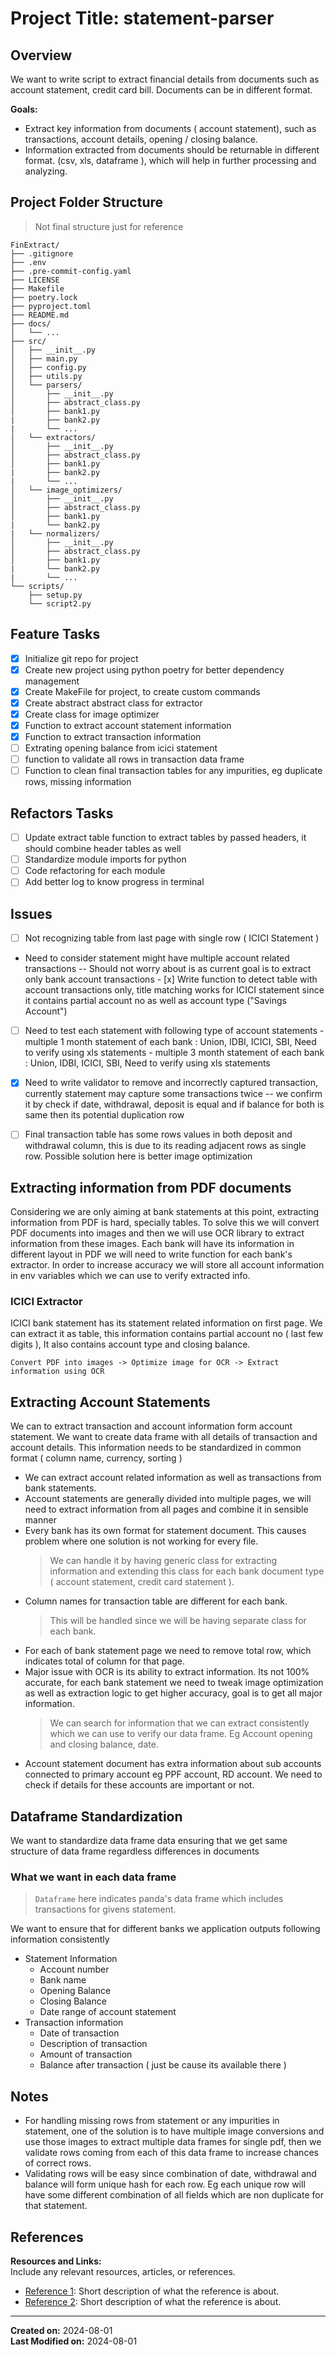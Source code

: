 # Project Title: statement-parser

## Overview

We want to write script to extract financial details from documents such as account statement, credit card bill. Documents can be in different format.

**Goals:**

- Extract key information from  documents ( account statement), such as transactions, account details, opening / closing balance.
- Information extracted from documents should be returnable in different format. (csv, xls, dataframe ), which will help in further processing and analyzing.

## Project Folder Structure

> Not final structure just for reference

```plaintext
FinExtract/
├── .gitignore
├── .env
├── .pre-commit-config.yaml
├── LICENSE
├── Makefile
├── poetry.lock
├── pyproject.toml
├── README.md
├── docs/
│   └── ...
├── src/
│   ├── __init__.py
│   ├── main.py
│   ├── config.py
│   ├── utils.py
│   └── parsers/
│   	├── __init__.py
│       ├── abstract_class.py
│       ├── bank1.py
|		├── bank2.py
|		└── ...
│   └── extractors/
│   	├── __init__.py
│       ├── abstract_class.py
│       ├── bank1.py
|		├── bank2.py
|		└── ...
│   └── image_optimizers/
│       ├── __init__.py
│       ├── abstract_class.py
│       ├── bank1.py
|		└── bank2.py
|	└── normalizers/
│       ├── __init__.py
│       ├── abstract_class.py
│       ├── bank1.py
|		└── bank2.py
|		└── ...
└── scripts/
    ├── setup.py
    └── script2.py
```

## Feature Tasks

- [x] Initialize git repo for project
- [x] Create new project using python poetry for better dependency management
- [x] Create MakeFile for project, to create custom commands
- [x] Create abstract abstract class for extractor
- [x] Create class for image optimizer
- [x] Function to extract account statement information
- [x] Function to extract transaction information
- [ ] Extrating opening balance from icici statement 
- [ ] function to validate all rows in transaction data frame
- [ ] Function to clean final transaction tables for any impurities, eg duplicate rows, missing information

## Refactors Tasks

- [ ] Update extract table function to extract tables by passed headers, it should combine header tables as well
- [ ] Standardize module imports for python
- [ ] Code refactoring for each module
- [ ] Add better log to know progress in terminal

## Issues

- [ ] Not recognizing table from last page with single row ( ICICI Statement )
- Need to consider statement might have multiple account related transactions
        -- Should not worry about is as current goal is to extract only bank account transactions
        - [x] Write function to detect table with account transactions only, title matching works for ICICI statement since it contains partial account no as well as account type ("Savings Account")

- [ ] Need to test each statement with following type of account statements
        - multiple 1 month statement of each bank : Union, IDBI, ICICI, SBI, Need to verify using xls statements
        - multiple 3 month statement of each bank : Union, IDBI, ICICI, SBI, Need to verify using xls statements

- [x] Need to write validator to remove and incorrectly captured transaction, currently statement may capture some transactions twice
    -- we confirm it by check if date, withdrawal, deposit is equal and if balance for both is same then its potential duplication row

- [ ] Final transaction table has some rows values in both deposit and withdrawal column, this is due to its reading adjacent rows as single row. Possible solution here is better image optimization

## Extracting information from PDF documents

Considering we are only aiming at bank statements at this point, extracting information from PDF is hard, specially tables. To solve this we will convert PDF documents into images and then we will use OCR library to extract information from these images. Each bank will have its information in different layout in PDF we will  need to write function for each bank's extractor. In order to increase accuracy we will store all account information in env variables which we can use to verify extracted info.

### ICICI Extractor

ICICI bank statement has its statement related information on first page. We can extract it as table, this information contains partial account no ( last few digits ), It also contains account type and closing balance.

`Convert PDF into images -> Optimize image for OCR -> Extract information using OCR`

## Extracting Account Statements

We can to extract transaction and account information form account statement. We want to create data frame with all details of transaction and account details. This information needs to be standardized in common format ( column name, currency, sorting )

- We can extract account related information as well as transactions from bank statements.
- Account statements are generally divided into multiple pages, we will need to extract information from all pages and combine it in sensible manner
- Every bank has its own format for statement document. This causes problem where one solution is not working for every file.
	> We can handle it by having generic class for extracting information and extending this class for each bank document type ( account statement, credit card statement ).
- Column names for transaction table are different for each bank.
	> This will be handled since we will be having separate class for each bank.
- For each of bank statement page we need to remove total row, which indicates total of column for that page.
- Major issue with OCR is its ability to extract information. Its not 100% accurate, for each bank statement we need to tweak image optimization as well as extraction logic to get higher accuracy, goal is to get all major information.
	> We can search for information that we can extract consistently which we can use to verify our data frame. Eg Account opening and closing balance, date.
- Account statement document has extra information about sub accounts connected to primary account eg PPF account, RD account. We need to check if details for these accounts are important or not.

## Dataframe Standardization

We want to standardize data frame data ensuring that we get same structure of data frame regardless differences in documents

### What we want in each data frame 

> `Dataframe` here indicates panda's data frame which includes transactions for givens statement.

We want to ensure that for different banks we application outputs following information consistently

- Statement Information
	- Account number
	- Bank name
	- Opening Balance
	- Closing Balance
	- Date range of account statement
- Transaction information
	- Date of transaction
	- Description of transaction
	- Amount of transaction
	- Balance after transaction ( just be cause its available there )

## Notes

- For handling missing rows from statement or any impurities in statement, one of the solution is to have multiple image conversions and use those images to extract multiple data frames for single pdf, then we validate rows coming from each of this data frame to increase chances of correct rows.
- Validating rows will be easy since combination of date, withdrawal and balance will form unique hash for each row. Eg each unique row will have some different combination of all fields which are non duplicate for that statement.


## References

**Resources and Links:**  
Include any relevant resources, articles, or references.

- [Reference 1](URL): Short description of what the reference is about.
- [Reference 2](URL): Short description of what the reference is about.

---

**Created on:** 2024-08-01  
**Last Modified on:** 2024-08-01
